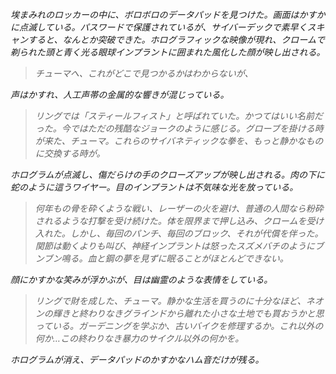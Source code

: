 _埃まみれのロッカーの中に、ボロボロのデータパッドを見つけた。画面はかすかに点滅している。パスワードで保護されているが、サイバーデックで素早くスキャンすると、なんとか突破できた。ホログラフィックな映像が現れ、クロームで剃られた頭と青く光る眼球インプラントに囲まれた風化した顔が映し出される。_

> _チューマへ、これがどこで見つかるかはわからないが、_

_声はかすれ、人工声帯の金属的な響きが混じっている。_

> _リングでは「スティールフィスト」と呼ばれていた。かつてはいい名前だった。今ではただの残酷なジョークのように感じる。グローブを掛ける時が来た、チューマ。これらのサイバネティックな拳を、もっと静かなものに交換する時が。_

_ホログラムが点滅し、傷だらけの手のクローズアップが映し出される。肉の下に蛇のように這うワイヤー。目のインプラントは不気味な光を放っている。_

> _何年もの骨を砕くような戦い、レーザーの火を避け、普通の人間なら粉砕されるような打撃を受け続けた。体を限界まで押し込み、クロームを受け入れた。しかし、毎回のパンチ、毎回のブロック、それが代償を伴った。関節は動くよりも叫び、神経インプラントは怒ったスズメバチのようにブンブン鳴る。血と鋼の夢を見ずに眠ることがほとんどできない。_

_顔にかすかな笑みが浮かぶが、目は幽霊のような表情をしている。_

> _リングで財を成した、チューマ。静かな生活を買うのに十分なほど、ネオンの輝きと終わりなきグラインドから離れた小さな土地でも買おうかと思っている。ガーデニングを学ぶか、古いバイクを修理するか。これ以外の何か…この終わりなき暴力のサイクル以外の何かを。_

_ホログラムが消え、データパッドのかすかなハム音だけが残る。_
